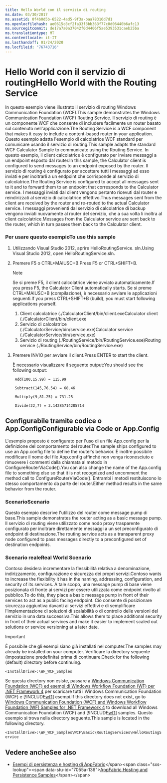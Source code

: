 ```yaml
---
title: Hello World con il servizio di routing
ms.date: 03/30/2017
ms.assetid: 0f4b0d5b-6522-4ad5-9f3a-baa78316d7d1
ms.openlocfilehash: ae0615c8cf2fa33f3bb363f77c0d06440b6afc13
ms.sourcegitcommit: de17a7a0a37042f0d4406f5ae5393531caeb25ba
ms.translationtype: MT
ms.contentlocale: it-IT
ms.lasthandoff: 01/24/2020
ms.locfileid: "76743716"
---
```

# <a name="hello-world-with-the-routing-service"></a><span data-ttu-id="7055a-102">Hello World con il servizio di routing</span><span class="sxs-lookup"><span data-stu-id="7055a-102">Hello World with the Routing Service</span></span>
<span data-ttu-id="7055a-103">In questo esempio viene illustrato il servizio di routing Windows Communication Foundation (WCF).</span><span class="sxs-lookup"><span data-stu-id="7055a-103">This sample demonstrates the Windows Communication Foundation (WCF) Routing Service.</span></span> <span data-ttu-id="7055a-104">Il servizio di routing è un componente WCF che consente di includere facilmente un router basato sul contenuto nell'applicazione.</span><span class="sxs-lookup"><span data-stu-id="7055a-104">The Routing Service is a WCF component that makes it easy to include a content-based router in your application.</span></span> <span data-ttu-id="7055a-105">Questo esempio adatta l'esempio di calcolatrice WCF standard per comunicare usando il servizio di routing.</span><span class="sxs-lookup"><span data-stu-id="7055a-105">This sample adapts the standard WCF Calculator Sample to communicate using the Routing Service.</span></span> <span data-ttu-id="7055a-106">In questo esempio, il client calcolatrice è configurato per inviare messaggi a un endpoint esposto dal router.</span><span class="sxs-lookup"><span data-stu-id="7055a-106">In this sample, the Calculator client is configured to send messages to an endpoint exposed by the router.</span></span> <span data-ttu-id="7055a-107">Il servizio di routing è configurato per accettare tutti i messaggi ad esso inviati e per inoltrarli a un endpoint che corrisponde al servizio di calcolatrice.</span><span class="sxs-lookup"><span data-stu-id="7055a-107">The Routing Service is configured to accept all messages sent to it and to forward them to an endpoint that corresponds to the Calculator service.</span></span> <span data-ttu-id="7055a-108">I messaggi inviati dal client vengono pertanto ricevuti dal router e reindirizzati al servizio di calcolatrice effettivo.</span><span class="sxs-lookup"><span data-stu-id="7055a-108">Thus messages sent from the client are received by the router and re-routed to the actual Calculator service.</span></span> <span data-ttu-id="7055a-109">I messaggi provenienti dal servizio di calcolatrice di backup vengono inviati nuovamente al router del servizio, che a sua volta li inoltra al client calcolatrice.</span><span class="sxs-lookup"><span data-stu-id="7055a-109">Messages from the Calculator service are sent back to the router, which in turn passes them back to the Calculator client.</span></span>

### <a name="to-use-this-sample"></a><span data-ttu-id="7055a-110">Per usare questo esempio</span><span class="sxs-lookup"><span data-stu-id="7055a-110">To use this sample</span></span>

1. <span data-ttu-id="7055a-111">Utilizzando Visual Studio 2012, aprire HelloRoutingService. sln.</span><span class="sxs-lookup"><span data-stu-id="7055a-111">Using Visual Studio 2012, open HelloRoutingService.sln.</span></span>

2. <span data-ttu-id="7055a-112">Premere F5 o CTRL+MAIUSC+B.</span><span class="sxs-lookup"><span data-stu-id="7055a-112">Press F5 or CTRL+SHIFT+B.</span></span>

    > [!NOTE]
    > <span data-ttu-id="7055a-113">Se si preme F5, il client calcolatrice viene avviato automaticamente.</span><span class="sxs-lookup"><span data-stu-id="7055a-113">If you press F5, the Calculator Client automatically starts.</span></span> <span data-ttu-id="7055a-114">Se si preme CTRL+MAIUSC+B (compilazione), è necessario avviare le applicazioni seguenti.</span><span class="sxs-lookup"><span data-stu-id="7055a-114">If you press CTRL+SHIFT+B (build), you must start following applications yourself.</span></span>
    >
    > 1. <span data-ttu-id="7055a-115">Client calcolatrice (./CalculatorClient/bin/client.exe</span><span class="sxs-lookup"><span data-stu-id="7055a-115">Calculator client (./CalculatorClient/bin/client.exe</span></span>
    > 2. <span data-ttu-id="7055a-116">Servizio di calcolatrice (./CalculatorService/bin/service.exe)</span><span class="sxs-lookup"><span data-stu-id="7055a-116">Calculator service (./CalculatorService/bin/service.exe)</span></span>
    > 3. <span data-ttu-id="7055a-117">Servizio di routing (./RoutingService/bin/RoutingService.exe)</span><span class="sxs-lookup"><span data-stu-id="7055a-117">Routing service (./RoutingService/bin/RoutingService.exe)</span></span>

3. <span data-ttu-id="7055a-118">Premere INVIO per avviare il client.</span><span class="sxs-lookup"><span data-stu-id="7055a-118">Press ENTER to start the client.</span></span>

     <span data-ttu-id="7055a-119">È necessario visualizzare il seguente output:</span><span class="sxs-lookup"><span data-stu-id="7055a-119">You should see the following output:</span></span>

    ```console
     Add(100,15.99) = 115.99

     Subtract(145,76.54) = 68.46

     Multiply(9,81.25) = 731.25

     Divide(22,7) = 3.14285714285714
    ```

## <a name="configurable-via-code-or-appconfig"></a><span data-ttu-id="7055a-120">Configurabile tramite codice o App.Config</span><span class="sxs-lookup"><span data-stu-id="7055a-120">Configurable via Code or App.Config</span></span>
 <span data-ttu-id="7055a-121">L'esempio proposto è configurato per l'uso di un file App.config per la definizione del comportamento del router.</span><span class="sxs-lookup"><span data-stu-id="7055a-121">The sample ships configured to use an App.config file to define the router’s behavior.</span></span> <span data-ttu-id="7055a-122">È inoltre possibile modificare il nome del file App.config affinché non venga riconosciuto e rimuovere i commenti dalla chiamata al metodo in ConfigureRouterViaCode().</span><span class="sxs-lookup"><span data-stu-id="7055a-122">You can also change the name of the App.config file to something else so that it is not recognized and uncomment the method call to ConfigureRouterViaCode().</span></span> <span data-ttu-id="7055a-123">Entrambi i metodi restituiscono lo stesso comportamento da parte del router.</span><span class="sxs-lookup"><span data-stu-id="7055a-123">Either method results in the same behavior from the router.</span></span>

### <a name="scenario"></a><span data-ttu-id="7055a-124">Scenario</span><span class="sxs-lookup"><span data-stu-id="7055a-124">Scenario</span></span>
 <span data-ttu-id="7055a-125">Questo esempio descrive l'utilizzo del router come message pump di base.</span><span class="sxs-lookup"><span data-stu-id="7055a-125">This sample demonstrates the router acting as a basic message pump.</span></span> <span data-ttu-id="7055a-126">Il servizio di routing viene utilizzato come nodo proxy trasparente configurato per inoltrare direttamente messaggi a un set preconfigurato di endpoint di destinazione.</span><span class="sxs-lookup"><span data-stu-id="7055a-126">The routing service acts as a transparent proxy node configured to pass messages directly to a preconfigured set of destination endpoints.</span></span>

### <a name="real-world-scenario"></a><span data-ttu-id="7055a-127">Scenario reale</span><span class="sxs-lookup"><span data-stu-id="7055a-127">Real World Scenario</span></span>
 <span data-ttu-id="7055a-128">Contoso desidera incrementare la flessibilità relativa a denominazione, indirizzamento, configurazione e sicurezza dei propri servizi.</span><span class="sxs-lookup"><span data-stu-id="7055a-128">Contoso wants to increase the flexibility it has in the naming, addressing, configuration, and security of its services.</span></span> <span data-ttu-id="7055a-129">A tale scopo, una message pump di base viene posizionata di fronte ai servizi per essere utilizzata come endpoint rivolto al pubblico.</span><span class="sxs-lookup"><span data-stu-id="7055a-129">To do this, they place a basic message pump in front of their services to act as a public facing endpoint.</span></span> <span data-ttu-id="7055a-130">Ciò consente di posizionare sicurezza aggiuntiva davanti ai servizi effettivi e di semplificare l'implementazione di soluzioni di scalabilità o di controllo delle versioni del servizio in una data successiva.</span><span class="sxs-lookup"><span data-stu-id="7055a-130">This allows them to place additional security in front of their actual services and make it easier to implement scaled out solutions or service versioning at a later date.</span></span>

> [!IMPORTANT]
> <span data-ttu-id="7055a-131">È possibile che gli esempi siano già installati nel computer.</span><span class="sxs-lookup"><span data-stu-id="7055a-131">The samples may already be installed on your computer.</span></span> <span data-ttu-id="7055a-132">Verificare la directory seguente (impostazione predefinita) prima di continuare.</span><span class="sxs-lookup"><span data-stu-id="7055a-132">Check for the following (default) directory before continuing.</span></span>  
>   
> `<InstallDrive>:\WF_WCF_Samples`  
>   
> <span data-ttu-id="7055a-133">Se questa directory non esiste, passare a [Windows Communication Foundation (WCF) ed esempi di Windows Workflow Foundation (WF) per .NET Framework 4](https://www.microsoft.com/download/details.aspx?id=21459) per scaricare tutti i Windows Communication Foundation (WCF) e [!INCLUDE[wf1](../../../../includes/wf1-md.md)] esempi.</span><span class="sxs-lookup"><span data-stu-id="7055a-133">If this directory does not exist, go to [Windows Communication Foundation (WCF) and Windows Workflow Foundation (WF) Samples for .NET Framework 4](https://www.microsoft.com/download/details.aspx?id=21459) to download all Windows Communication Foundation (WCF) and [!INCLUDE[wf1](../../../../includes/wf1-md.md)] samples.</span></span> <span data-ttu-id="7055a-134">Questo esempio si trova nella directory seguente.</span><span class="sxs-lookup"><span data-stu-id="7055a-134">This sample is located in the following directory.</span></span>  
>   
> `<InstallDrive>:\WF_WCF_Samples\WCF\Basic\RoutingServices\HelloRoutingService`  
  
## <a name="see-also"></a><span data-ttu-id="7055a-135">Vedere anche</span><span class="sxs-lookup"><span data-stu-id="7055a-135">See also</span></span>

- <span data-ttu-id="7055a-136">[Esempi di persistenza e hosting di AppFabric](https://docs.microsoft.com/previous-versions/appfabric/ff383418(v=azure.10))</span><span class="sxs-lookup"><span data-stu-id="7055a-136">[AppFabric Hosting and Persistence Samples](https://docs.microsoft.com/previous-versions/appfabric/ff383418(v=azure.10))</span></span>
